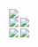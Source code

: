 <!--<a href="https://github.com/ILSHAW">
  <img height=320 align="center" src="https://github-readme-stats.vercel.app/api?username=ILSHAW&show=reviews,discussions_started,discussions_answered,prs_merged,prs_merged_percentage&show_icons=true&theme=github_dark&rank_icon=github&card_width=846"/>
</a>
<a href="https://github.com/ILSHAW">
  <img height=115 align="center" src="https://github-readme-stats.vercel.app/api/top-langs?username=ILSHAW&layout=compact&theme=github_dark&card_width=846"/>
</a>
<a href="https://github.com/ILSHAW">
  <img height=115 align="center" src="https://github-profile-summary-cards.vercel.app/api/cards/most-commit-language?username=ILSHAW&theme=github_dark&card_width=423"/>
</a>
<a href="https://github.com/ILSHAW">
  <img height=115 align="center" src="https://github-profile-summary-cards.vercel.app/api/cards/repos-per-language?username=ILSHAW&theme=github_dark&card_width=423"/>
</a>-->

<div>
  <div>
    <img src="http://github-profile-summary-cards.vercel.app/api/cards/profile-details?username=ILSHAW&theme=nord_dark">
  </div>
  <div>
    <img src="http://github-profile-summary-cards.vercel.app/api/cards/repos-per-language?username=ILSHAW&theme=nord_dark">
    <img src="http://github-profile-summary-cards.vercel.app/api/cards/most-commit-language?username=ILSHAW&theme=nord_dark">
  </div>
  <div>
    <img src="http://github-profile-summary-cards.vercel.app/api/cards/stats?username=ILSHAW&theme=nord_dark">
    <img src="http://github-profile-summary-cards.vercel.app/api/cards/productive-time?username=ILSHAW&theme=nord_dark&utcOffset=3">
  </div>
</div>
